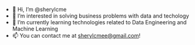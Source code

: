 - 👋 Hi, I’m @sherylcme
- 👀 I’m interested in solving business problems with data and techology
- 🌱 I’m currently learning technologies related to Data Engineering and Machine Learning
- 📫 You can contact me at sherylcmee@gmail.com!

<!---
sherylcme/sherylcme is a ✨ special ✨ repository because its `README.md` (this file) appears on your GitHub profile.
You can click the Preview link to take a look at your changes.
--->
